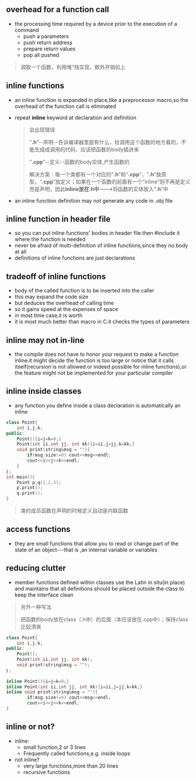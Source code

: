 ## overhead for a function call

- the processing time required by a device prior to the execution of a command
  - push a parameters
  - push return address
  - prepare return values
  - pop all pushed

> 调取一个函数，利用堆“栈实现，额外开销如上

## inline functions

- an inline function is expanded in place,like a preprocessor macro,so the overhead of the function call is eliminated

- repeat **inline** keyword at declaration and definition

  > 会出现错误
  >
  > “**.h**”--声明--告诉编译器里面有什么，给调用这个函数的地方看的，不能生成成调用的代码，应该把函数的body插进来
  >
  > “**.cpp**”--定义--函数的body实体,产生函数的
  >
  > 解决方案：每一个类都有一个对应的“**.h**”和“**.cpp**”，“**.h**”放原型，“**.cpp**”放定义；如果在一个函数的前面有一个“inline”则不再是定义而是声明，因此**inline放在.h中**--->将函数的实体放入“**.h**”中

- an inline function definition may not generate any code in .obj file

## inline function in header file

- so you can put inline functions' bodies in header file.then #include it where the function is needed
- never be afraid of multi-definition of inline functions,since they no body at all
- definitions of inline functions are just declarations

## tradeoff of inline functions

- body of the called function is to be inserted into the caller
- this may expand the code size
- but deduces the overhead of calling time
- so it gains speed at the expenses of space
- in most time case,it is worth
- it is most much better than macro in C.it checks the types of parameters

## inline may not in-line

- the compile does not have to honor your request to make a function inline.it might decide the function is too large or notice that it calls itself(recursion is not allowed or indeed possible for inline functions),or the feature might not be implemented for your particular compiler

## inline inside classes

- any function you define inside a class declaration is automatically an inline

```cpp
class Point{
    int i,j,k;
public:
    Point(){i=j=k=0;}
    Point(int ii,int jj, int kk){i=ii,j=jj,k=kk;}
    void print(string&msg = ""){
        if(msg.size!=0) cout<<msg<<endl;
        cout<<i<<j<<k<<endl;
    }
｝;
int main(){
	Point p,q(1,2,3);     
    p.print();
    q.print();
}    
```

> 类的成员函数在声明的时候定义自动是内联函数

## access functions

- they are small functions that allow you to read or change part of the state of an object---that is ,an internal variable or variables

## reducing clutter

- member functions defined within classes use the Latin in situ(in place) and maintains that all definitions should be placed outside the class to keep the interface clean

> 另外一种写法
>
> 把函数的body放在class（.h中）的后面（本应该放在.cpp中）；保持class比较清爽

```cpp
class Point{
    int i,j,k;
public:
    Point();
    Point(int ii,int jj, int kk);
    void print(string&msg = "");
｝;
    
inline Point(){i=j=k=0;}
inline Point(int ii,int jj, int kk){i=ii,j=jj,k=kk;}
inline void print(string&msg = ""){
        if(msg.size!=0) cout<<msg<<endl;
        cout<<i<<j<<k<<endl;
}
```

## inline or not?

- inline:
  - small function,2 or 3 lines
  - Frequently called functions,e.g. inside loops
- not inline?
  - very large functions,more than 20 lines
  - recursive functions